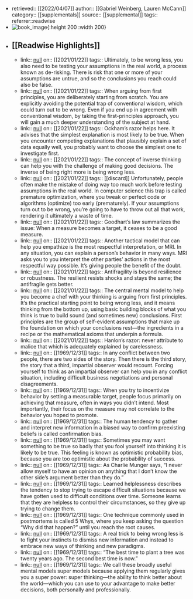 - retrieved:: [[2022/04/07]]
  author:: [[Gabriel Weinberg, Lauren McCann]]
  category:: [[supplementals]]
  source:: [[supplemental]]
  tags:: 
  referrer::readwise
- ![book_image](https://images-na.ssl-images-amazon.com/images/I/51NVQREIpjL._SL200_.jpg){:height 200 :width 200}
- ## [[Readwise Highlights]]
	- link:: [null](null)
	  on:: [[2021/01/22]]
	  tags:: 
	  Ultimately, to be wrong less, you also need to be testing your assumptions in the real world, a process known as de-risking. There is risk that one or more of your assumptions are untrue, and so the conclusions you reach could also be false.
	- link:: [null](null)
	  on:: [[2021/01/22]]
	  tags:: 
	  When arguing from first principles, you are deliberately starting from scratch. You are explicitly avoiding the potential trap of conventional wisdom, which could turn out to be wrong. Even if you end up in agreement with conventional wisdom, by taking the first-principles approach, you will gain a much deeper understanding of the subject at hand.
	- link:: [null](null)
	  on:: [[2021/01/22]]
	  tags:: 
	  Ockham’s razor helps here. It advises that the simplest explanation is most likely to be true. When you encounter competing explanations that plausibly explain a set of data equally well, you probably want to choose the simplest one to investigate first.
	- link:: [null](null)
	  on:: [[2021/01/22]]
	  tags:: 
	  The concept of inverse thinking can help you with the challenge of making good decisions. The inverse of being right more is being wrong less.
	- link:: [null](null)
	  on:: [[2021/01/22]]
	  tags:: [[discard]]
	  Unfortunately, people often make the mistake of doing way too much work before testing assumptions in the real world. In computer science this trap is called premature optimization, where you tweak or perfect code or algorithms (optimize) too early (prematurely). If your assumptions turn out to be wrong, you’re going to have to throw out all that work, rendering it ultimately a waste of time.
	- link:: [null](null)
	  on:: [[2021/01/22]]
	  tags:: 
	  Goodhart’s law summarizes the issue: When a measure becomes a target, it ceases to be a good measure.
	- link:: [null](null)
	  on:: [[2021/01/22]]
	  tags:: 
	  Another tactical model that can help you empathize is the most respectful interpretation, or MRI. In any situation, you can explain a person’s behavior in many ways. MRI asks you to you interpret the other parties’ actions in the most respectful way possible. It’s giving people the benefit of the doubt.
	- link:: [null](null)
	  on:: [[2021/01/22]]
	  tags:: 
	  Antifragility is beyond resilience or robustness. The resilient resists shocks and stays the same; the antifragile gets better.
	- link:: [null](null)
	  on:: [[2021/01/22]]
	  tags:: 
	  The central mental model to help you become a chef with your thinking is arguing from first principles. It’s the practical starting point to being wrong less, and it means thinking from the bottom up, using basic building blocks of what you think is true to build sound (and sometimes new) conclusions. First principles are the group of self-evident assumptions that make up the foundation on which your conclusions rest—the ingredients in a recipe or the mathematical axioms that underpin a formula.
	- link:: [null](null)
	  on:: [[2021/01/22]]
	  tags:: 
	  Hanlon’s razor: never attribute to malice that which is adequately explained by carelessness.
	- link:: [null](null)
	  on:: [[1969/12/31]]
	  tags:: 
	  In any conflict between two people, there are two sides of the story. Then there is the third story, the story that a third, impartial observer would recount. Forcing yourself to think as an impartial observer can help you in any conflict situation, including difficult business negotiations and personal disagreements.
	- link:: [null](null)
	  on:: [[1969/12/31]]
	  tags:: 
	  When you try to incentivize behavior by setting a measurable target, people focus primarily on achieving that measure, often in ways you didn’t intend. Most importantly, their focus on the measure may not correlate to the behavior you hoped to promote.
	- link:: [null](null)
	  on:: [[1969/12/31]]
	  tags:: 
	  The human tendency to gather and interpret new information in a biased way to confirm preexisting beliefs is called confirmation bias.
	- link:: [null](null)
	  on:: [[1969/12/31]]
	  tags:: 
	  Sometimes you may want something to be true so badly that you fool yourself into thinking it is likely to be true. This feeling is known as optimistic probability bias, because you are too optimistic about the probability of success.
	- link:: [null](null)
	  on:: [[1969/12/31]]
	  tags:: 
	  As Charlie Munger says, “I never allow myself to have an opinion on anything that I don’t know the other side’s argument better than they do.”
	- link:: [null](null)
	  on:: [[1969/12/31]]
	  tags:: 
	  Learned helplessness describes the tendency to stop trying to escape difficult situations because we have gotten used to difficult conditions over time. Someone learns that they are helpless to control their circumstances, so they give up trying to change them.
	- link:: [null](null)
	  on:: [[1969/12/31]]
	  tags:: 
	  One technique commonly used in postmortems is called 5 Whys, where you keep asking the question “Why did that happen?” until you reach the root causes.
	- link:: [null](null)
	  on:: [[1969/12/31]]
	  tags:: 
	  A real trick to being wrong less is to fight your instincts to dismiss new information and instead to embrace new ways of thinking and new paradigms.
	- link:: [null](null)
	  on:: [[1969/12/31]]
	  tags:: 
	  “The best time to plant a tree was twenty years ago. The second best time is now.”
	- link:: [null](null)
	  on:: [[1969/12/31]]
	  tags:: 
	  We call these broadly useful mental models super models because applying them regularly gives you a super power: super thinking—the ability to think better about the world—which you can use to your advantage to make better decisions, both personally and professionally.